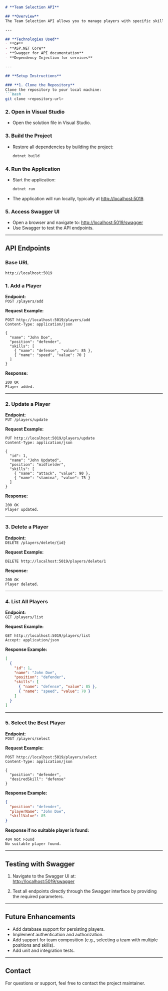 ```markdown
# **Team Selection API**

## **Overview**
The Team Selection API allows you to manage players with specific skills and positions and select the best players based on requested parameters. This API supports adding, updating, listing, and deleting players, as well as selecting the best player for a given position and skill.

---

## **Technologies Used**
- **C#**
- **ASP.NET Core**
- **Swagger for API documentation**
- **Dependency Injection for services**

---

## **Setup Instructions**

### **1. Clone the Repository**
Clone the repository to your local machine:
```bash
git clone <repository-url>
```

### **2. Open in Visual Studio**
- Open the solution file in Visual Studio.

### **3. Build the Project**
- Restore all dependencies by building the project:
  ```bash
  dotnet build
  ```

### **4. Run the Application**
- Start the application:
  ```bash
  dotnet run
  ```

- The application will run locally, typically at [http://localhost:5019](http://localhost:5019).

### **5. Access Swagger UI**
- Open a browser and navigate to:
  [http://localhost:5019/swagger](http://localhost:5019/swagger)
- Use Swagger to test the API endpoints.

---

## **API Endpoints**

### **Base URL**
```http
http://localhost:5019
```

### **1. Add a Player**
**Endpoint:**  
`POST /players/add`

**Request Example:**
```http
POST http://localhost:5019/players/add
Content-Type: application/json

{
  "name": "John Doe",
  "position": "defender",
  "skills": [
    { "name": "defense", "value": 85 },
    { "name": "speed", "value": 70 }
  ]
}
```

**Response:**  
```
200 OK
Player added.
```

---

### **2. Update a Player**
**Endpoint:**  
`PUT /players/update`

**Request Example:**
```http
PUT http://localhost:5019/players/update
Content-Type: application/json

{
  "id": 1,
  "name": "John Updated",
  "position": "midfielder",
  "skills": [
    { "name": "attack", "value": 90 },
    { "name": "stamina", "value": 75 }
  ]
}
```

**Response:**  
```
200 OK
Player updated.
```

---

### **3. Delete a Player**
**Endpoint:**  
`DELETE /players/delete/{id}`

**Request Example:**
```http
DELETE http://localhost:5019/players/delete/1
```

**Response:**  
```
200 OK
Player deleted.
```

---

### **4. List All Players**
**Endpoint:**  
`GET /players/list`

**Request Example:**
```http
GET http://localhost:5019/players/list
Accept: application/json
```

**Response Example:**
```json
[
  {
    "id": 1,
    "name": "John Doe",
    "position": "defender",
    "skills": [
      { "name": "defense", "value": 85 },
      { "name": "speed", "value": 70 }
    ]
  }
]
```

---

### **5. Select the Best Player**
**Endpoint:**  
`POST /players/select`

**Request Example:**
```http
POST http://localhost:5019/players/select
Content-Type: application/json

{
  "position": "defender",
  "desiredSkill": "defense"
}
```

**Response Example:**
```json
{
  "position": "defender",
  "playerName": "John Doe",
  "skillValue": 85
}
```

**Response if no suitable player is found:**
```
404 Not Found
No suitable player found.
```

---

## **Testing with Swagger**
1. Navigate to the Swagger UI at:  
   [http://localhost:5019/swagger](http://localhost:5019/swagger)

2. Test all endpoints directly through the Swagger interface by providing the required parameters.

---

## **Future Enhancements**
- Add database support for persisting players.
- Implement authentication and authorization.
- Add support for team composition (e.g., selecting a team with multiple positions and skills).
- Add unit and integration tests.

---

## **Contact**
For questions or support, feel free to contact the project maintainer.
```
